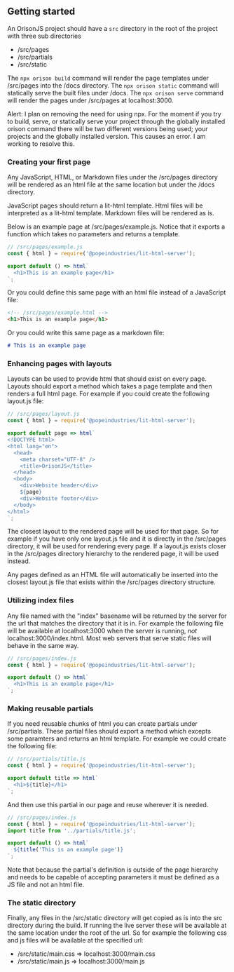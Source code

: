 ## Getting started

An OrisonJS project should have a `src` directory in the root of the project with three sub directories

- /src/pages
- /src/partials
- /src/static  

The `npx orison build` command will render the page templates under /src/pages into the /docs directory.
The `npx orison static` command will statically serve the built files under /docs.
The `npx orison serve` command will render the pages under /src/pages at localhost:3000.

Alert: I plan on removing the need for using npx. For the moment if you try to build, serve, or statically serve your project through the globally installed orison command there will be two different versions being used; your projects and the globally installed version. This causes an error. I am working to resolve this.

### Creating your first page

Any JavaScript, HTML, or Markdown files under the /src/pages directory will be rendered as an html file at the same location but under the /docs directory.

JavaScript pages should return a lit-html template. Html files will be interpreted as a lit-html template. Markdown files will be rendered as is.

Below is an example page at /src/pages/example.js. Notice that it exports a function which takes no parameters and returns a template.

```js
// /src/pages/example.js
const { html } = require('@popeindustries/lit-html-server');

export default () => html`
  <h1>This is an example page</h1>
`;
```

Or you could define this same page with an html file instead of a JavaScript file:

```html
<!-- /src/pages/example.html -->
<h1>This is an example page</h1>
```

Or you could write this same page as a markdown file:

```md
# This is an example page
```

### Enhancing pages with layouts

Layouts can be used to provide html that should exist on every page. Layouts should export a method which takes a page template and then renders a full html page. For example if you could create the following layout.js file:

```js
// /src/pages/layout.js
const { html } = require('@popeindustries/lit-html-server');

export default page => html`
<!DOCTYPE html>
<html lang="en">
  <head>
    <meta charset="UTF-8" />
    <title>OrisonJS</title>
  </head>
  <body>
    <div>Website header</div>
    ${page}
    <div>Website footer</div>
  </body>
</html>
`;
```

The closest layout to the rendered page will be used for that page. So for example if you have only one layout.js file and it is directly in the /src/pages directory, it will be used for rendering every page. If a layout.js exists closer in the /src/pages directory hierarchy to the rendered page, it will be used instead.

Any pages defined as an HTML file will automatically be inserted into the closest layout.js file that exists within the /src/pages directory structure.

### Utilizing index files

Any file named with the "index" basename will be returned by the server for the url that matches the directory that it is in. For example the following file will be available at localhost:3000 when the server is running, _not_ localhost:3000/index.html. Most web servers that serve static files will behave in the same way.

```js
// /src/pages/index.js
const { html } = require('@popeindustries/lit-html-server');

export default () => html`
  <h1>This is an example page</h1>
`;
```

### Making reusable partials

If you need reusable chunks of html you can create partials under /src/partials. These partial files should export a method which excepts some paramters and returns an html template. For example we could create the following file:

```js
// /src/partials/title.js
const { html } = require('@popeindustries/lit-html-server');

export default title => html`
  <h1>${title}</h1>
`;
```

And then use this partial in our page and reuse wherever it is needed.

```js
// /src/pages/index.js
const { html } = require('@popeindustries/lit-html-server');
import title from '../partials/title.js';

export default () => html`
  ${title('This is an example page')}
`;
```

Note that because the partial's definition is outside of the page hierarchy and needs to be capable of accepting parameters it must be defined as a JS file and not an html file.

### The static directory

Finally, any files in the /src/static directory will get copied as is into the src directory during the build. If running the live server these will be available at the same location under the root of the url. So for example the following css and js files will be available at the specified url:

* /src/static/main.css => localhost:3000/main.css
* /src/static/main.js => localhost:3000/main.js
